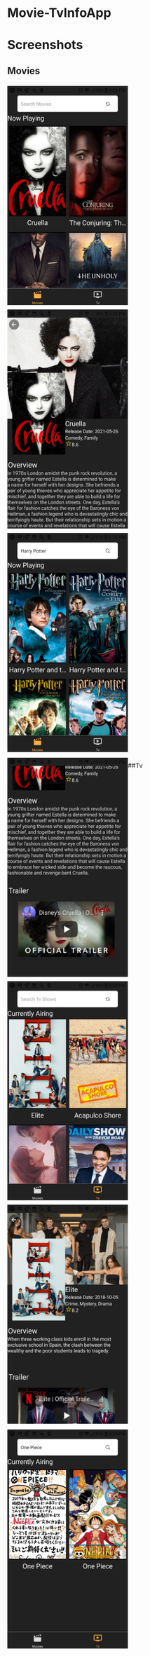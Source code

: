 # Movie-TvInfoApp


# Screenshots

## Movies

<img src="/demo/screenshots/Movies-Home.png" vspace="5"   align= "left" height="500" width="275">
<img src="/demo/screenshots/Movies-Info.png" vspace="5"   align= "left" height="500" width="275" >
<img src="/demo/screenshots/Movies-Search.png" vspace="5"  height="500" width="275" >
<img src="/demo/screenshots/Trailer.png" vspace="5"  align= "left" height="500" width="275">

##Tv
<img src="/demo/screenshots/Tv-Home.png" vspace="5"  align= "left"  height="500" width="275" >
<img src="/demo/screenshots/Tv-Info.png" vspace="5"  height="500" width="275" >
<img src="/demo/screenshots/Tv-Search.png" vspace="5" align= "left" height="500" width="275" >
